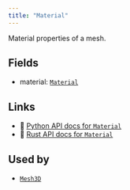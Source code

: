 ```yaml
---
title: "Material"
---
```


Material properties of a mesh.

## Fields

* material: [`Material`](../datatypes/material.md)

## Links
 * 🐍 [Python API docs for `Material`](https://ref.rerun.io/docs/python/nightly/common/components#rerun.components.Material)
 * 🦀 [Rust API docs for `Material`](https://docs.rs/rerun/0.9.0-alpha.10/rerun/components/struct.Material.html)


## Used by

* [`Mesh3D`](../archetypes/mesh3d.md)
